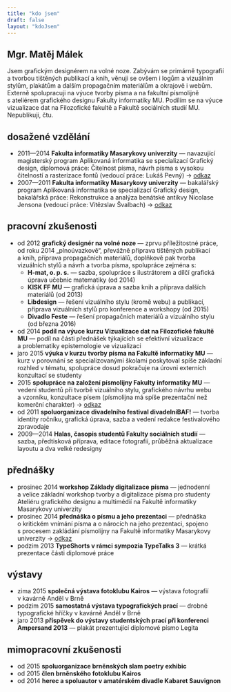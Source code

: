 ```yaml
---
title: "kdo jsem"
draft: false
layout: "kdoJsem"
---
```


<div class="perex">
	<h2 class="black">Mgr. Matěj Málek</h2>
	<p>Jsem grafickým designérem na volné noze. Zabývám se primárně typografií a&nbsp;tvorbou tištěných publikací a&nbsp;knih, věnuji se ovšem i logům a&nbsp;vizuálním stylům, plakátům a&nbsp;dalším propagačním materiálům a okrajově i&nbsp;webům. Externě spolupracuji na výuce tvorby písma a&nbsp;na fakultní písmolijně s&nbsp;ateliérem grafického designu Fakulty informatiky MU. Podílím se na výuce vizualizace dat na Filozofické fakultě a&nbsp;Fakultě sociálních studií MU. Nepublikuji, čtu.</p></div>

<DIV id="cv">

## dosažené vzdělání ##

* <span class="rok">2011—2014 </span>**Fakulta informatiky Masarykovy univerzity**&nbsp;— navazující magisterský program Aplikovaná informatika se specializací Grafický design, diplomová práce: Čitelnost písma, návrh písma s&nbsp;vysokou čitelností a&nbsp;rasterizace fontů (vedoucí práce: Lukáš Pevný) →&nbsp;[odkaz](https://is.muni.cz/th/256189/fi_m/malek-diplomova_prace.pdf)
* <span class="rok">2007—2011 </span>**Fakulta informatiky Masarykovy univerzity**&nbsp;— bakalářský program Aplikovaná informatika se specializací Grafický design, bakalářská práce: Rekonstrukce a&nbsp;analýza benátské antikvy Nicolase Jensona (vedoucí práce: Vítězslav Švalbach) →&nbsp;[odkaz](https://is.muni.cz/th/256189/fi_b/Malek_pv_bp.pdf)

## pracovní zkušenosti ##

* <span class="rok">od 2012 </span>**grafický designér na volné noze**&nbsp;— zprvu příležitostné práce, od roku 2014 „plnoúvazkově“, převážně příprava tištěných publikací a&nbsp;knih, příprava propagačních materiálů, doplňkově pak tvorba vizuálních stylů a&nbsp;návrh a&nbsp;tvorba písma, spolupráce zejména s:
	* **H-mat, o. p. s.**&nbsp;— sazba, spolupráce s&nbsp;ilustrátorem a&nbsp;dílčí grafická úprava učebnic matematiky (od 2014)
	* **KISK FF MU**&nbsp;— grafická úprava a&nbsp;sazba knih a&nbsp;příprava dalších materiálů (od 2013)
	* **Libdesign**&nbsp;— řešení vizuálního stylu (kromě webu) a&nbsp;publikací, příprava vizuálních stylů pro konference a&nbsp;workshopy (od 2015)
	* **Divadlo Feste**&nbsp;— řešení propagačních materiálů a&nbsp;vizuálního stylu (od března 2016)
* <span class="rok">od 2014 </span>**podíl na výuce kurzu Vizualizace dat na Filozofické fakultě MU**&nbsp;— podíl na části přednášek týkajících se efektivní vizualizace a&nbsp;problematiky epistemologie ve vizualizaci
* <span class="rok">jaro 2015 </span>**výuka v&nbsp;kurzu tvorby písma na Fakultě informatiky MU**&nbsp;— kurz v&nbsp;porovnání se specializovanými školami poskytoval spíše základní rozhled v&nbsp;tématu, spolupráce dosud pokračuje na úrovni externích konzultací se studenty
* <span class="rok">2015 </span>**spolupráce na založení písmolijny Fakulty informatiky MU**&nbsp;— vedení studentů při tvorbě vizuálního stylu, grafického návrhu webu a&nbsp;vzorníku, konzultace písem (písmolijna má spíše prezentační než komerční charakter) →&nbsp;[odkaz](http://zeroplusone.fi.muni.cz/)
* <span class="rok">od 2011 </span>**spoluorganizace divadelního festival divadelníBAF!**&nbsp;— tvorba identity ročníku, grafická úprava, sazba a&nbsp;vedení redakce festivalového zpravodaje
* <span class="rok">2009—2014 </span>**Halas, časopis studentů Fakulty sociálních studií**&nbsp;— sazba, předtisková příprava, editace fotografií, průběžná aktualizace layoutu a&nbsp;dva velké redesigny

## přednášky ##

* <span class="rok">prosinec 2014 </span>**workshop Základy digitalizace písma**&nbsp;— jednodenní a&nbsp;velice základní workshop tvorby a&nbsp;digitalizace písma pro studenty Ateliéru grafického designu a&nbsp;multimédií na Fakultě informatiky Masarykovy univerzity
* <span class="rok">prosinec 2014 </span>**přednáška o&nbsp;písmu a&nbsp;jeho prezentaci**&nbsp;— přednáška o&nbsp;kritickém vnímání písma a&nbsp;o&nbsp;nárocích na jeho prezentaci, spojeno s&nbsp;procesem zakládání písmolijny na Fakultě informatiky Masarykovy univerzity →&nbsp;[odkaz](https://www.slideshare.net/stilltesting/o-pismu-a-jeho-prezentaci)
* <span class="rok">podzim 2013 </span>**TypeShorts v&nbsp;rámci sympozia TypeTalks 3**&nbsp;— krátká prezentace části diplomové práce

## výstavy ##

* <span class="rok">zima 2015 </span>**společná výstava fotoklubu Kairos**&nbsp;— výstava fotografií v&nbsp;kavárně Anděl v&nbsp;Brně
* <span class="rok">podzim 2015 </span>**samostatná výstava typografických prací**&nbsp;— drobné typografické hříčky v&nbsp;kavárně Anděl v&nbsp;Brně
* <span class="rok">jaro 2013 </span>**příspěvek do výstavy studentských prací při konferenci Ampersand 2013**&nbsp;— plakát prezentující diplomové písmo Legita

## mimopracovní zkušenosti ##

* <span class="rok">od 2015 </span>**spoluorganizace brněnských slam poetry exhibic**
* <span class="rok">od 2015 </span>**člen brněnského fotoklubu Kairos**
* <span class="rok">od 2014 </span>**herec a&nbsp;spoluautor v&nbsp;amatérském divadle Kabaret Sauvignon**

</DIV>